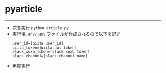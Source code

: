 # pyarticle
---

- 次を実行
  `python article.py`
- 実行後, `env/.env` ファイルが作成されるので以下を記述
  ```
  user_id=[qiita user_id]
  qiita_token=[qiita api token]
  slack_xoxb_token=[slack xoxb token]
  slack_channel=[slack channel name]
  ```
- 再度実行

